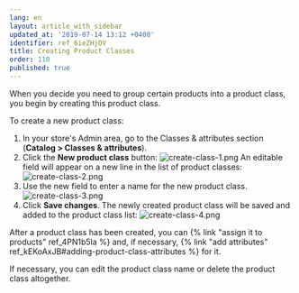 ```yaml
---
lang: en
layout: article_with_sidebar
updated_at: '2019-07-14 13:12 +0400'
identifier: ref_6ieZHjOV
title: Creating Product Classes
order: 110
published: true
---
```

When you decide you need to group certain products into a product class, you begin by creating this product class.

To create a new product class:

1.  In your store's Admin area, go to the Classes & attributes section (**Catalog > Classes & attributes**).
2.  Click the **New product class** button:
    ![create-class-1.png]({{site.baseurl}}/attachments/ref_6ieZHjOV/create-class-1.png)
    An editable field will appear on a new line in the list of product classes:
    ![create-class-2.png]({{site.baseurl}}/attachments/ref_6ieZHjOV/create-class-2.png)
3.  Use the new field to enter a name for the new product class. 
    ![create-class-3.png]({{site.baseurl}}/attachments/ref_6ieZHjOV/create-class-3.png)
4.  Click **Save changes**. The newly created product class will be saved and added to the product class list:
    ![create-class-4.png]({{site.baseurl}}/attachments/ref_6ieZHjOV/create-class-4.png)

After a product class has been created, you can {% link "assign it to products" ref_4PN1b5la %} and, if necessary, {% link "add attributes" ref_kEKoAxJB#adding-product-class-attributes %} for it.

If necessary, you can edit the product class name or delete the product class altogether.
